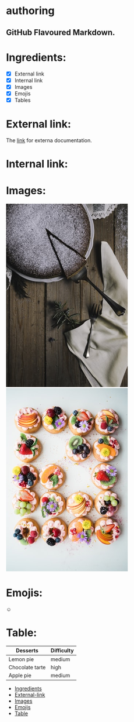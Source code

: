 # authoring
## GitHub Flavoured Markdown.
# Ingredients:

- [x] External link 
- [x] Internal link
- [x] Images
- [x] Emojis
- [x] Tables 

# External link:

The [link](https://help.github.com/en) for externa documentation.

# Internal link:

# Images:

![image](./natalecake.jpeg)
![sweet](./pasteles.jpeg)

# Emojis:

:relaxed: 

# Table:

Desserts | Difficulty
----------|-----------
Lemon pie | medium
Chocolate tarte | high
Apple pie | medium


* [Ingredients](#ingredients)
* [External-link](#external-link)
* [Images](#images)
* [Emojis](#emojis)
* [Table](#table)

